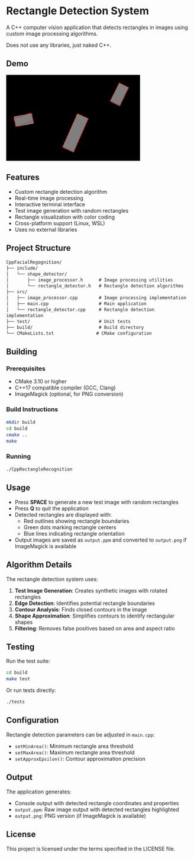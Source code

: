 # Rectangle Detection System

A C++ computer vision application that detects rectangles in images using custom image processing algorithms.

Does not use any libraries, just naked C++.

## Demo

![Demo](resources/Demo.png)

## Features

- Custom rectangle detection algorithm
- Real-time image processing
- Interactive terminal interface
- Test image generation with random rectangles
- Rectangle visualization with color coding
- Cross-platform support (Linux, WSL)
- Uses no external libraries

## Project Structure

```
CppFacialRegognition/
├── include/
│   └── shape_detector/
│       ├── image_processor.h      # Image processing utilities
│       └── rectangle_detector.h   # Rectangle detection algorithms
├── src/
│   ├── image_processor.cpp        # Image processing implementation
│   ├── main.cpp                   # Main application
│   └── rectangle_detector.cpp     # Rectangle detection implementation
├── test/                          # Unit tests
├── build/                         # Build directory
└── CMakeLists.txt                # CMake configuration
```

## Building

### Prerequisites

- CMake 3.10 or higher
- C++17 compatible compiler (GCC, Clang)
- ImageMagick (optional, for PNG conversion)

### Build Instructions

```bash
mkdir build
cd build
cmake ..
make
```

### Running

```bash
./CppRectangleRecognition
```

## Usage

- Press **SPACE** to generate a new test image with random rectangles
- Press **Q** to quit the application
- Detected rectangles are displayed with:
  - Red outlines showing rectangle boundaries
  - Green dots marking rectangle centers
  - Blue lines indicating rectangle orientation
- Output images are saved as `output.ppm` and converted to `output.png` if ImageMagick is available

## Algorithm Details

The rectangle detection system uses:

1. **Test Image Generation**: Creates synthetic images with rotated rectangles
2. **Edge Detection**: Identifies potential rectangle boundaries
3. **Contour Analysis**: Finds closed contours in the image
4. **Shape Approximation**: Simplifies contours to identify rectangular shapes
5. **Filtering**: Removes false positives based on area and aspect ratio

## Testing

Run the test suite:

```bash
cd build
make test
```

Or run tests directly:

```bash
./tests
```

## Configuration

Rectangle detection parameters can be adjusted in `main.cpp`:

- `setMinArea()`: Minimum rectangle area threshold
- `setMaxArea()`: Maximum rectangle area threshold  
- `setApproxEpsilon()`: Contour approximation precision

## Output

The application generates:
- Console output with detected rectangle coordinates and properties
- `output.ppm`: Raw image output with detected rectangles highlighted
- `output.png`: PNG version (if ImageMagick is available)

## License

This project is licensed under the terms specified in the LICENSE file.
